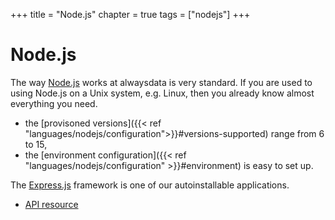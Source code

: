 +++
title = "Node.js"
chapter = true
tags = ["nodejs"]
+++

# Node.js

The way [Node.js](https://nodejs.org/) works at alwaysdata is very standard. If you are used to using Node.js on a Unix system, e.g. Linux, then you already know almost everything you need.

- the [provisoned versions]({{< ref "languages/nodejs/configuration">}}#versions-supported) range from 6 to 15,
- the [environment configuration]({{< ref "languages/nodejs/configuration" >}}#environment) is easy to set up.

The [Express.js](https://expressjs.com/) framework is one of our autoinstallable applications.

- [API resource](https://api.alwaysdata.com/v1/environment/nodejs/doc/)
